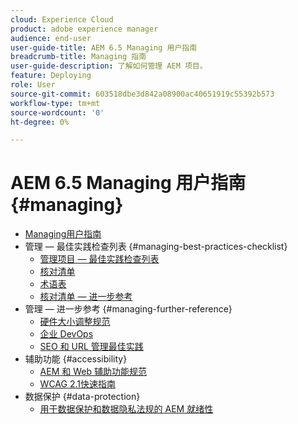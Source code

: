 ```yaml
---
cloud: Experience Cloud
product: adobe experience manager
audience: end-user
user-guide-title: AEM 6.5 Managing 用户指南
breadcrumb-title: Managing 指南
user-guide-description: 了解如何管理 AEM 项目。
feature: Deploying
role: User
source-git-commit: 603518dbe3d842a08900ac40651919c55392b573
workflow-type: tm+mt
source-wordcount: '0'
ht-degree: 0%

---
```



# AEM 6.5 Managing 用户指南 {#managing}

+ [Managing用户指南](home.md)
+ 管理 — 最佳实践检查列表 {#managing-best-practices-checklist}
   + [管理项目 — 最佳实践检查列表](best-practices.md)
   + [核对清单](best-practices-checklist.md)
   + [术语表](best-practices-glossary.md)
   + [核对清单 — 进一步参考](best-practices-further-reference.md)
+ 管理 — 进一步参考 {#managing-further-reference}
   + [硬件大小调整规范](hardware-sizing-guidelines.md)
   + [企业 DevOps](enterprise-devops.md)
   + [SEO 和 URL 管理最佳实践](seo-and-url-management.md)
+ 辅助功能 {#accessibility}
   + [AEM 和 Web 辅助功能规范](web-accessibility.md)
   + [WCAG 2.1快速指南](qg-wcag.md)
+ 数据保护 {#data-protection}
   + [用于数据保护和数据隐私法规的 AEM 就绪性](data-protection-and-privacy.md)
